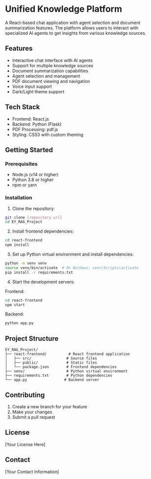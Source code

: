# Unified Knowledge Platform

A React-based chat application with agent selection and document summarization features. The platform allows users to interact with specialized AI agents to get insights from various knowledge sources.

## Features

- Interactive chat interface with AI agents
- Support for multiple knowledge sources
- Document summarization capabilities
- Agent selection and management
- PDF document viewing and navigation
- Voice input support
- Dark/Light theme support

## Tech Stack

- Frontend: React.js
- Backend: Python (Flask)
- PDF Processing: pdf.js
- Styling: CSS3 with custom theming

## Getting Started

### Prerequisites

- Node.js (v14 or higher)
- Python 3.8 or higher
- npm or yarn

### Installation

1. Clone the repository:
```bash
git clone [repository-url]
cd EY_RAG_Project
```

2. Install frontend dependencies:
```bash
cd react-frontend
npm install
```

3. Set up Python virtual environment and install dependencies:
```bash
python -m venv venv
source venv/bin/activate  # On Windows: venv\Scripts\activate
pip install -r requirements.txt
```

4. Start the development servers:

Frontend:
```bash
cd react-frontend
npm start
```

Backend:
```bash
python app.py
```

## Project Structure

```
EY_RAG_Project/
├── react-frontend/          # React frontend application
│   ├── src/                # Source files
│   ├── public/             # Static files
│   └── package.json        # Frontend dependencies
├── venv/                   # Python virtual environment
├── requirements.txt        # Python dependencies
└── app.py                 # Backend server
```

## Contributing

1. Create a new branch for your feature
2. Make your changes
3. Submit a pull request

## License

[Your License Here]

## Contact

[Your Contact Information] 